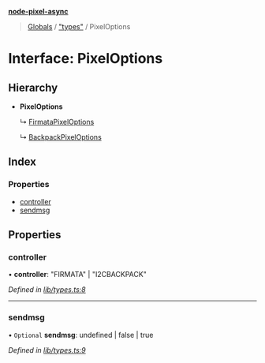 **[node-pixel-async](../README.md)**

> [Globals](../globals.md) / ["types"](../modules/_types_.md) / PixelOptions

# Interface: PixelOptions

## Hierarchy

* **PixelOptions**

  ↳ [FirmataPixelOptions](_types_.firmatapixeloptions.md)

  ↳ [BackpackPixelOptions](_types_.backpackpixeloptions.md)

## Index

### Properties

* [controller](_types_.pixeloptions.md#controller)
* [sendmsg](_types_.pixeloptions.md#sendmsg)

## Properties

### controller

•  **controller**: \"FIRMATA\" \| \"I2CBACKPACK\"

*Defined in [lib/types.ts:8](https://github.com/hweeks/node-pixel-async/blob/e2c8d0c/lib/types.ts#L8)*

___

### sendmsg

• `Optional` **sendmsg**: undefined \| false \| true

*Defined in [lib/types.ts:9](https://github.com/hweeks/node-pixel-async/blob/e2c8d0c/lib/types.ts#L9)*
